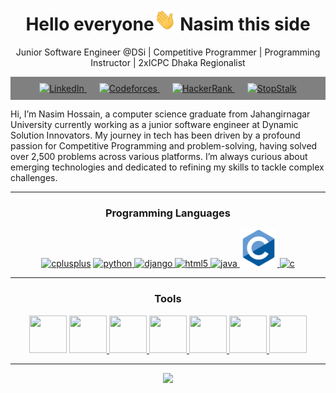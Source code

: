 <h1 align="center">Hello everyone<img src="images/wave.gif" height="35" width="35"> <b>Nasim</b> this side </h1>
<p align="center"> Junior Software Engineer @DSi | Competitive Programmer | Programming Instructor | 2xICPC Dhaka Regionalist </p>

<p align="center" style="background-color: grey; padding: 10px;">
  <a href="https://www.linkedin.com/in/imnasim31415/" target="_blank" style="margin-right: 20px;">
    <img src="https://cdn.jsdelivr.net/npm/simple-icons@3.0.1/icons/linkedin.svg" alt="LinkedIn" height="40" width="40" />
  </a> 
  <a href="https://codeforces.com/profile/imnasim3.1415" target="_blank" style="margin-right: 20px;">
    <img src="https://cdn.jsdelivr.net/npm/simple-icons@3.0.1/icons/codeforces.svg" alt="Codeforces" height="40" width="40" />
  </a>
  <a href="https://www.hackerrank.com/jucse28_391" target="_blank" style="margin-right: 20px;">
    <img src="https://img.icons8.com/windows/256/hackerrank.png" alt="HackerRank" height="40" width="40" />
  </a>
  <a href="https://www.stopstalk.com/user/profile/imnasim31415" target="_blank">
    <img src="https://img.icons8.com/ios-glyphs/256/code.png" alt="StopStalk" height="40" width="40" />
  </a>
</p>


Hi, I’m Nasim Hossain, a computer science graduate from Jahangirnagar University currently working as a junior software engineer at Dynamic Solution Innovators. My journey in tech has been driven by a profound passion for Competitive Programming and problem-solving, having solved over 2,500 problems across various platforms. I’m always curious about emerging technologies and dedicated to refining my skills to tackle complex challenges.

<hr />


<h3 align="center"> Programming Languages </h4>

<p align="center">
  <a href="https://www.w3schools.com/cpp/" target="_blank" rel="noreferrer"> <img src="https://img.icons8.com/fluency/256/c-plus-plus-logo.png" alt="cplusplus" width="60" height="60"/></a>
<a href="https://www.python.org" target="_blank" rel="noreferrer"> <img src="https://www.vectorlogo.zone/logos/python/python-icon.svg" alt="python" width="60" height="60"/> </a> 
<a href="https://www.djangoproject.com/" target="_blank" rel="noreferrer"> <img src="https://img.icons8.com/external-tal-revivo-filled-tal-revivo/256/external-django-a-high-level-python-web-framework-that-encourages-rapid-development-logo-filled-tal-revivo.png" alt="django" width="60" height="60"/> </a>
<a href="https://www.w3.org/html/" target="_blank" rel="noreferrer"> <img src="https://www.vectorlogo.zone/logos/w3_html5/w3_html5-icon.svg" alt="html5" width="60" height="45"/> </a> 
<a href="https://www.java.com/en/" target="_blank" rel="noreferrer"> <img src="https://www.vectorlogo.zone/logos/java/java-icon.svg" alt="java" width="60" height="60"/> </a> 
<a href="https://www.cprogramming.com/" target="_blank" rel="noreferrer"> <img src="https://raw.githubusercontent.com/devicons/devicon/master/icons/c/c-original.svg" alt="c" width="60" height="60"/> </a> 
<a href="https://www.mysql.com/" target="_blank" rel="noreferrer"> <img src="https://img.icons8.com/color/256/mysql.png" alt="c" width="60" height="60"/> </a> 
</p>
<hr />

<h3 align="center"> Tools </h4>
<p align="center">
<a href="#" rel="noreferrer"> <img src="https://cdn.worldvectorlogo.com/logos/visual-studio-code-1.svg"  width="60" height="60"/></a> 
<a href="#" rel="noreferrer"> <img src="https://img.icons8.com/color/256/ms-powerpoint.png"  width="60" height="60"/> </a> 
<a href="#" rel="noreferrer"> <img src="https://img.icons8.com/color/256/linux.png" width="60" height="60"/> </a>
<a href="#" rel="noreferrer"> <img src="https://img.icons8.com/fluency/256/windows-11.png"  width="60" height="60"/> </a> 
<a href="#" rel="noreferrer"> <img src="https://img.icons8.com/color/256/adobe-premiere-pro.png"  width="60" height="60"/> </a> 
<a href="#" rel="noreferrer"> <img src="https://www.vectorlogo.zone/logos/git-scm/git-scm-icon.svg"  width="60" height="60"/> </a> 
<a href="#" rel="noreferrer"> <img src="https://www.vectorlogo.zone/logos/getpostman/getpostman-icon.svg"  width="60" height="60"/> </a> 
</p>
<hr />

<p align="center">
  <img src="https://github-readme-stats.vercel.app/api/top-langs/?username=imnasim31415&layout=compact&&theme=gotham" width="420"/>
</p>



